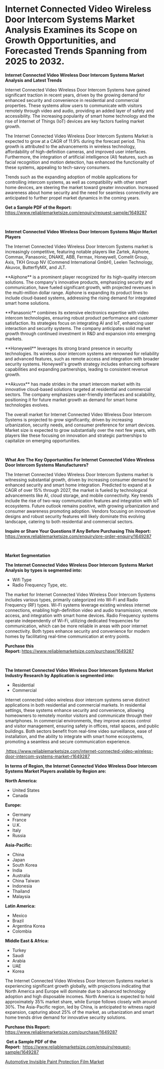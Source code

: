 <p><h1>Internet Connected Video Wireless Door Intercom Systems Market Analysis Examines its Scope on Growth Opportunities, and Forecasted Trends Spanning from 2025 to 2032.</h1></p><p><strong>Internet Connected Video Wireless Door Intercom Systems Market Analysis and Latest Trends</strong></p>
<p><p>Internet Connected Video Wireless Door Intercom Systems have gained significant traction in recent years, driven by the growing demand for enhanced security and convenience in residential and commercial properties. These systems allow users to communicate with visitors remotely through video and audio, providing an added layer of safety and accessibility. The increasing popularity of smart home technology and the rise of Internet of Things (IoT) devices are key factors fueling market growth.</p><p>The Internet Connected Video Wireless Door Intercom Systems Market is expected to grow at a CAGR of 11.9% during the forecast period. This growth is attributed to the advancements in wireless technology, affordability of high-definition cameras, and improved user interfaces. Furthermore, the integration of artificial intelligence (AI) features, such as facial recognition and motion detection, has enhanced the functionality of these systems, appealing to tech-savvy consumers. </p><p>Trends such as the expanding adoption of mobile applications for controlling intercom systems, as well as compatibility with other smart home devices, are steering the market toward greater innovation. Increased awareness about home security and the need for seamless connectivity are anticipated to further propel market dynamics in the coming years.</p></p>
<p><strong>Get a Sample PDF of the Report:&nbsp;</strong> <a href="https://www.reliablemarketsize.com/enquiry/request-sample/1649287?utm_campaign=2946&utm_medium=2&utm_source=Github&utm_content=ia&utm_term=26032025&utm_id=internet-connected-video-wireless-door-intercom-systems">https://www.reliablemarketsize.com/enquiry/request-sample/1649287</a></p>
<p>&nbsp;</p>
<p><strong>Internet Connected Video Wireless Door Intercom Systems Major Market Players</strong></p>
<p><p>The Internet Connected Video Wireless Door Intercom Systems market is increasingly competitive, featuring notable players like Zartek, Aiphone, Commax, Panasonic, DNAKE, ABB, Fermax, Honeywell, Comelit Group, Axis, TKH Group NV (Commend International GmbH), Leelen Technology, Akuvox, ButterflyMX, and JLT.</p><p>**Aiphone** is a prominent player recognized for its high-quality intercom solutions. The company's innovative products, emphasizing security and communication, have fueled significant growth, with projected revenues in the multi-million dollar range. Aiphone is expanding its product lines to include cloud-based systems, addressing the rising demand for integrated smart home solutions.</p><p>**Panasonic** combines its extensive electronics expertise with video intercom technologies, ensuring robust product performance and customer satisfaction. Its strategies focus on integrating AI and IoT, enhancing user interaction and security systems. The company anticipates solid market growth through continued investment in R&D and expansion into emerging markets.</p><p>**Honeywell** leverages its strong brand presence in security technologies. Its wireless door intercom systems are renowned for reliability and advanced features, such as remote access and integration with broader security systems. Honeywell's growth strategy includes enhancing software capabilities and expanding partnerships, leading to consistent revenue growth.</p><p>**Akuvox** has made strides in the smart intercom market with its innovative cloud-based solutions targeted at residential and commercial sectors. The company emphasizes user-friendly interfaces and scalability, positioning it for future market growth as demand for smart home technologies evolves.</p><p>The overall market for Internet Connected Video Wireless Door Intercom Systems is projected to grow significantly, driven by increasing urbanization, security needs, and consumer preference for smart devices. Market size is expected to grow substantially over the next few years, with players like these focusing on innovation and strategic partnerships to capitalize on emerging opportunities.</p></p>
<p>&nbsp;</p>
<p><strong>What Are The Key Opportunities For Internet Connected Video Wireless Door Intercom Systems Manufacturers?</strong></p>
<p><p>The Internet Connected Video Wireless Door Intercom Systems market is witnessing substantial growth, driven by increasing consumer demand for enhanced security and smart home integration. Predicted to expand at a CAGR of over 15% through 2027, the market is fueled by technological advancements like AI, cloud storage, and mobile connectivity. Key trends include the rise of two-way communication features and integration with IoT ecosystems. Future outlook remains positive, with growing urbanization and consumer awareness promoting adoption. Vendors focusing on innovative designs and robust security features will likely dominate this evolving landscape, catering to both residential and commercial sectors.</p></p>
<p><strong>Inquire or Share Your Questions If Any Before Purchasing This Report:</strong> <a href="https://www.reliablemarketsize.com/enquiry/pre-order-enquiry/1649287?utm_campaign=2946&utm_medium=2&utm_source=Github&utm_content=ia&utm_term=26032025&utm_id=internet-connected-video-wireless-door-intercom-systems">https://www.reliablemarketsize.com/enquiry/pre-order-enquiry/1649287</a></p>
<p>&nbsp;</p>
<p><strong>Market Segmentation</strong></p>
<p><strong>The Internet Connected Video Wireless Door Intercom Systems Market Analysis by types is segmented into:</strong></p>
<p><ul><li>Wifi Type</li><li>Radio Frequency Type, etc.</li></ul></p>
<p><p>The market for Internet Connected Video Wireless Door Intercom Systems includes various types, primarily categorized into Wi-Fi and Radio Frequency (RF) types. Wi-Fi systems leverage existing wireless internet connections, enabling high-definition video and audio transmission, remote access, and integration with smart home devices. Radio Frequency systems operate independently of Wi-Fi, utilizing dedicated frequencies for communication, which can be more reliable in areas with poor internet connectivity. Both types enhance security and convenience for modern homes by facilitating real-time communication at entry points.</p></p>
<p><strong>Purchase this Report:&nbsp;</strong><a href="https://www.reliablemarketsize.com/purchase/1649287?utm_campaign=2946&utm_medium=2&utm_source=Github&utm_content=ia&utm_term=26032025&utm_id=internet-connected-video-wireless-door-intercom-systems">https://www.reliablemarketsize.com/purchase/1649287</a></p>
<p>&nbsp;</p>
<p><strong>The Internet Connected Video Wireless Door Intercom Systems Market Industry Research by Application is segmented into:</strong></p>
<p><ul><li>Residential</li><li>Commercial</li></ul></p>
<p><p>Internet connected video wireless door intercom systems serve distinct applications in both residential and commercial markets. In residential settings, these systems enhance security and convenience, allowing homeowners to remotely monitor visitors and communicate through their smartphones. In commercial environments, they improve access control and visitor management, ensuring safety in offices, retail spaces, and public buildings. Both sectors benefit from real-time video surveillance, ease of installation, and the ability to integrate with smart home ecosystems, promoting a seamless and secure communication experience.</p></p>
<p><a href="https://www.reliablemarketsize.com/internet-connected-video-wireless-door-intercom-systems-market-r1649287?utm_campaign=2946&utm_medium=2&utm_source=Github&utm_content=ia&utm_term=26032025&utm_id=internet-connected-video-wireless-door-intercom-systems">&nbsp;https://www.reliablemarketsize.com/internet-connected-video-wireless-door-intercom-systems-market-r1649287</a></p>
<p><strong>In terms of Region, the Internet Connected Video Wireless Door Intercom Systems Market Players available by Region are:</strong></p>
<p>
    <p> <strong> North America: </strong>
        <ul>
            <li>United States</li>
            <li>Canada</li>
        </ul>
        </p> 
    <p> <strong> Europe: </strong>
        <ul>
            <li>Germany</li>
            <li>France</li>
            <li>U.K.</li>
            <li>Italy</li>
            <li>Russia</li>
        </ul>
        </p> 
    <p> <strong> Asia-Pacific: </strong>
        <ul>
            <li>China</li>
            <li>Japan</li>
            <li>South Korea</li>
            <li>India</li>
            <li>Australia</li>
            <li>China Taiwan</li>
            <li>Indonesia</li>
            <li>Thailand</li>
            <li>Malaysia</li>
        </ul>
        </p> 
    <p> <strong> Latin America: </strong>
        <ul>
            <li>Mexico</li>
            <li>Brazil</li>
            <li>Argentina Korea</li>
            <li>Colombia</li>
        </ul>
        </p> 
    <p> <strong> Middle East & Africa: </strong>
        <ul>
            <li>Turkey</li>
            <li>Saudi</li>
            <li>Arabia</li>
            <li>UAE</li>
            <li>Korea</li>
        </ul>
    </p>
    </p>
<p><p>The Internet Connected Video Wireless Door Intercom Systems market is experiencing significant growth globally, with projections indicating that North America and Europe will dominate due to advanced technology adoption and high disposable incomes. North America is expected to hold approximately 35% market share, while Europe follows closely with around 30%. The Asia-Pacific region, led by China, is anticipated to witness rapid expansion, capturing about 25% of the market, as urbanization and smart home trends drive demand for innovative security solutions.</p></p>
<p><strong>Purchase this Report: </strong><a href="https://www.reliablemarketsize.com/purchase/1649287?utm_campaign=2946&utm_medium=2&utm_source=Github&utm_content=ia&utm_term=26032025&utm_id=internet-connected-video-wireless-door-intercom-systems">https://www.reliablemarketsize.com/purchase/1649287</a></p>
<p>&nbsp;<strong>Get a Sample PDF of the Report:&nbsp;&nbsp;</strong><a href="https://www.reliablemarketsize.com/enquiry/request-sample/1649287?utm_campaign=2946&utm_medium=2&utm_source=Github&utm_content=ia&utm_term=26032025&utm_id=internet-connected-video-wireless-door-intercom-systems">https://www.reliablemarketsize.com/enquiry/request-sample/1649287</a></p>
<p><strong></strong></p>
<p><p><a href="https://github.com/jenithschijf/Market-Research-Report-List-1/blob/main/automotive-invisible-paint-protection-film-market.md?utm_campaign=2946&utm_medium=2&utm_source=Github&utm_content=ia&utm_term=26032025&utm_id=internet-connected-video-wireless-door-intercom-systems">Automotive Invisible Paint Protection Film Market</a></p></p>